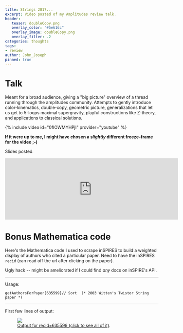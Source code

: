 ```yaml
---
title: Strings 2017...
excerpt: Video posted of my Amplitudes review talk.
header:
   teaser: doubleCopy.png
   overlay_color: "#5e616c"
   overlay_image: doubleCopy.png
   overlay_filter: .2
categories: thoughts
tags:
- review
author: John_Joseph
pinned: true
---
```


# Talk
Meant for a broad audience, giving a "big picture" overview of a thread running through the amplitudes community. Attempts to gently introduce  color-kinematics, double-copy, geometric picture, generalizations that let us get to 5-loops maximal supergravity, playful constructions like Z-theory, and applications to classical solutions.  


{% include video id="0fIOWMYHPjI" provider="youtube" %}

**If it were up to me, I might have chosen a *slightly* different freeze-frame for the video ;-)**


Slides posted:
<iframe src="https://widgets.figshare.com/articles/5164729/embed?show_title=1" width="568" height="201" frameborder="0"></iframe>


# Bonus Mathematica code

Here's the Mathematica code I used to scrape inSPIRES to build a weighted display of authors who cited a particular paper.  Need to have the inSPIRES <code>recid</code> (can read off the url after clicking on the paper).

<script src="https://gist.github.com/drjjmc/fe09d3fd267c5d2a6112af0377da223f.js"></script>

Ugly hack -- might be ameliorated if I could find *any* docs on inSPIRE's API.

--------

Usage:
```
getAuthorsForPaper[635599]// Sort  (* 2003 Witten's Twistor String paper *)
```

--------

First few lines of output:
<figure>
	<a href="/images/wittensTSCites.jpg"><img src="/images/croppedWittenTSAuthors.jpg"></a>
	<figcaption><a href="/images/wittensTSCites.jpg" title="Output for recid=635599">Output for recid=635599 (click to see all of it)</a>.</figcaption>
</figure>


